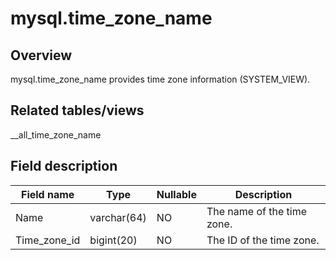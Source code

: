 mysql.time_zone_name 
=========================================





Overview 
--------------------------

mysql.time_zone_name provides time zone information (SYSTEM_VIEW).

Related tables/views 
--------------------------------------

__all_time_zone_name

Field description 
-----------------------------------



|  Field name  |    Type     | Nullable |        Description         |
|--------------|-------------|----------|----------------------------|
| Name         | varchar(64) | NO       | The name of the time zone. |
| Time_zone_id | bigint(20)  | NO       | The ID of the time zone.   |



